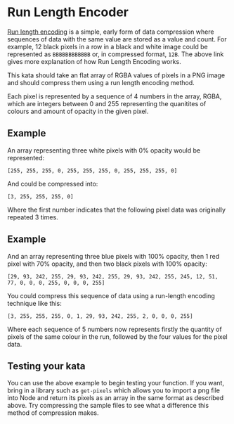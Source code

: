 # Run Length Encoder

[Run length encoding](https://en.wikipedia.org/wiki/Run-length_encoding) is a simple, early form of data compression where sequences of data with the same value are stored as a value and count. For example, 12 black pixels in a row in a black and white image could be represented as `BBBBBBBBBBBB` or, in compressed format, `12B`. The above link gives more explanation of how Run Length Encoding works.

This kata should take an flat array of RGBA values of pixels in a PNG image and should compress them using a run length encoding method.

Each pixel is represented by a sequence of 4 numbers in the array, RGBA, which are integers between 0 and 255 representing the quanitites of colours and amount of opacity in the given pixel.

## Example

An array representing three white pixels with 0% opacity would be represented:

`[255, 255, 255, 0, 255, 255, 255, 0, 255, 255, 255, 0]`

And could be compressed into:

`[3, 255, 255, 255, 0]`

Where the first number indicates that the following pixel data was originally repeated 3 times.


## Example 

And an array representing three blue pixels with 100% opacity, then 1 red pixel with 70% opacity, and then two black pixels with 100% opacity:

`[29, 93, 242, 255, 29, 93, 242, 255, 29, 93, 242, 255, 245, 12, 51, 77, 0, 0, 0, 255, 0, 0, 0, 255]`

You could compress this sequence of data using a run-length encoding technique like this:

`[3, 255, 255, 255, 0, 1, 29, 93, 242, 255, 2, 0, 0, 0, 255]`

Where each sequence of 5 numbers now represents firstly the quantity of pixels of the same colour in the run, followed by the four values for the pixel data.

## Testing your kata

You can use the above example to begin testing your function. If you want, bring in a library such as `get-pixels` which allows you to import a png file into Node and return its pixels as an array in the same format as described above. Try compressing the sample files to see what a difference this method of compression makes.


